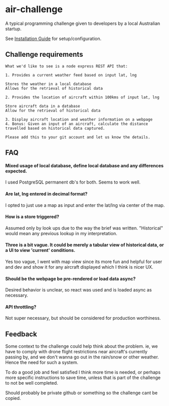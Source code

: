 

# air-challenge

A typical programming challenge given to developers by a local Australian startup.

See [Installation Guide](/INSTALLATION.md) for setup/configuration.

## Challenge requirements
```text
What we'd like to see is a node express REST API that:

1. Provides a current weather feed based on input lat, lng

Stores the weather in a local database
Allows for the retrieval of historical data

2. Provides the location of aircraft within 100kms of input lat, lng

Store aircraft data in a database
Allow for the retrieval of historical data

3. Display aircraft location and weather information on a webpage
4. Bonus: Given an input of an aircraft, calculate the distance travelled based on historical data captured.

Please add this to your git account and let us know the details.
```

## FAQ
#### Mixed usage of local database, define local database and any differences expected.
I used PostgreSQL permanent db's for both. Seems to work well.

#### Are lat, lng entered in decimal format?
I opted to just use a map as input and enter the lat/lng via center of the map.

#### How is a store triggered?
Assumed only by look ups due to the way the brief was written. "Historical" would mean any previous lookup in my interpretation.

#### Three is a bit vague. It could be merely a tabular view of historical data, or a UI to view 'current' conditions.
Yes too vague, I went with map view since its more fun and helpful for user and dev and show it for any aircraft displayed which I think is nicer UX.

#### Should be the webpage be pre-rendered or load data async?
Desired behavior is unclear, so react was used and is loaded async as necessary.

#### API throttling?
Not super necessary, but should be considered for production worthiness.

## Feedback
Some context to the challenge could help think about the problem. ie, we have to comply with drone flight restrictions near aircraft's currently passing by, and we don't wanna go out in the rain/snow or other weather. Hence the need for such a system.

To do a good job and feel satisfied I think more time is needed, or perhaps more specific instructions to save time, unless that is part of the challenge to not be well completed.

Should probably be private github or something so the challenge cant be copied.
